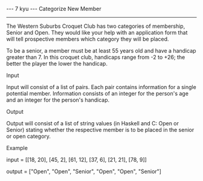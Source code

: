--- 7 kyu --- Categorize New Member

-----------

The Western Suburbs Croquet Club has two categories of membership, Senior and Open. They would like your help with an application form that will tell prospective members which category they will be placed.

To be a senior, a member must be at least 55 years old and have a handicap greater than 7. In this croquet club, handicaps range from -2 to +26; the better the player the lower the handicap.

Input

Input will consist of a list of pairs. Each pair contains information for a single potential member. Information consists of an integer for the person's age and an integer for the person's handicap.

Output

Output will consist of a list of string values (in Haskell and C: Open or Senior) stating whether the respective member is to be placed in the senior or open category.

Example

input =  [[18, 20], [45, 2], [61, 12], [37, 6], [21, 21], [78, 9]]

output = ["Open", "Open", "Senior", "Open", "Open", "Senior"]